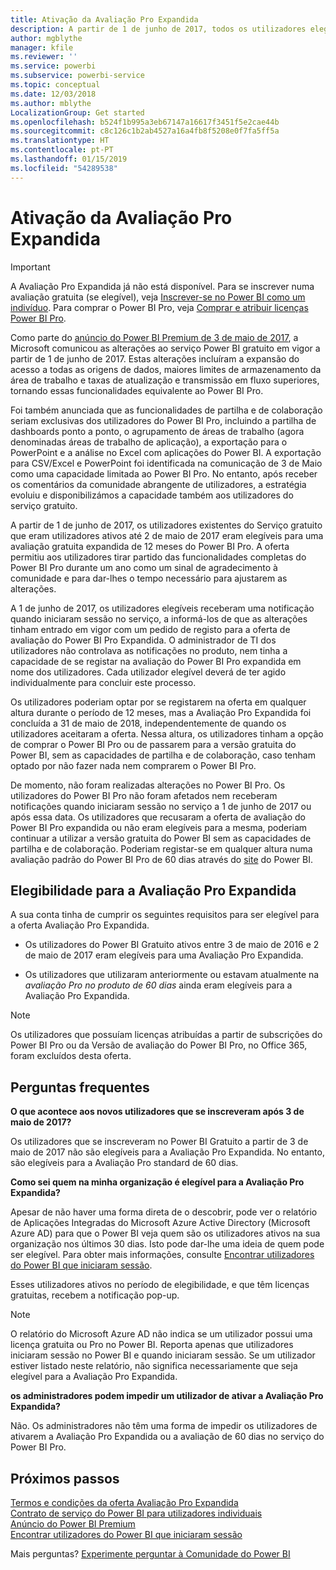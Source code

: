 ```yaml
---
title: Ativação da Avaliação Pro Expandida
description: A partir de 1 de junho de 2017, todos os utilizadores elegíveis poderão optar ativamente pela Avaliação Pro Expandida do serviço Power BI.
author: mgblythe
manager: kfile
ms.reviewer: ''
ms.service: powerbi
ms.subservice: powerbi-service
ms.topic: conceptual
ms.date: 12/03/2018
ms.author: mblythe
LocalizationGroup: Get started
ms.openlocfilehash: b524f1b995a3eb67147a16617f3451f5e2cae44b
ms.sourcegitcommit: c8c126c1b2ab4527a16a4fb8f5208e0f7fa5ff5a
ms.translationtype: HT
ms.contentlocale: pt-PT
ms.lasthandoff: 01/15/2019
ms.locfileid: "54289538"
---
```

# <a name="extended-pro-trial-activation"></a>Ativação da Avaliação Pro Expandida

> [!IMPORTANT]
> A Avaliação Pro Expandida já não está disponível. Para se inscrever numa avaliação gratuita (se elegível), veja [Inscrever-se no Power BI como um indivíduo](service-self-service-signup-for-power-bi.md). Para comprar o Power BI Pro, veja [Comprar e atribuir licenças Power BI Pro](service-admin-purchasing-power-bi-pro.md).

Como parte do [anúncio do Power BI Premium de 3 de maio de 2017](https://powerbi.microsoft.com/blog/microsoft-accelerates-modern-bi-adoption-with-power-bi-premium/), a Microsoft comunicou as alterações ao serviço Power BI gratuito em vigor a partir de 1 de junho de 2017. Estas alterações incluíram a expansão do acesso a todas as origens de dados, maiores limites de armazenamento da área de trabalho e taxas de atualização e transmissão em fluxo superiores, tornando essas funcionalidades equivalente ao Power BI Pro.

Foi também anunciada que as funcionalidades de partilha e de colaboração seriam exclusivas dos utilizadores do Power BI Pro, incluindo a partilha de dashboards ponto a ponto, o agrupamento de áreas de trabalho (agora denominadas áreas de trabalho de aplicação), a exportação para o PowerPoint e a análise no Excel com aplicações do Power BI. A exportação para CSV/Excel e PowerPoint foi identificada na comunicação de 3 de Maio como uma capacidade limitada ao Power BI Pro. No entanto, após receber os comentários da comunidade abrangente de utilizadores, a estratégia evoluiu e disponibilizámos a capacidade também aos utilizadores do serviço gratuito.

A partir de 1 de junho de 2017, os utilizadores existentes do Serviço gratuito que eram utilizadores ativos até 2 de maio de 2017 eram elegíveis para uma avaliação gratuita expandida de 12 meses do Power BI Pro. A oferta permitiu aos utilizadores tirar partido das funcionalidades completas do Power BI Pro durante um ano como um sinal de agradecimento à comunidade e para dar-lhes o tempo necessário para ajustarem as alterações.

A 1 de junho de 2017, os utilizadores elegíveis receberam uma notificação quando iniciaram sessão no serviço, a informá-los de que as alterações tinham entrado em vigor com um pedido de registo para a oferta de avaliação do Power BI Pro Expandida. O administrador de TI dos utilizadores não controlava as notificações no produto, nem tinha a capacidade de se registar na avaliação do Power BI Pro expandida em nome dos utilizadores. Cada utilizador elegível deverá de ter agido individualmente para concluir este processo.

Os utilizadores poderiam optar por se registarem na oferta em qualquer altura durante o período de 12 meses, mas a Avaliação Pro Expandida foi concluída a 31 de maio de 2018, independentemente de quando os utilizadores aceitaram a oferta. Nessa altura, os utilizadores tinham a opção de comprar o Power BI Pro ou de passarem para a versão gratuita do Power BI, sem as capacidades de partilha e de colaboração, caso tenham optado por não fazer nada nem comprarem o Power BI Pro.

De momento, não foram realizadas alterações no Power BI Pro. Os utilizadores do Power BI Pro não foram afetados nem receberam notificações quando iniciaram sessão no serviço a 1 de junho de 2017 ou após essa data. Os utilizadores que recusaram a oferta de avaliação do Power BI Pro expandida ou não eram elegíveis para a mesma, poderiam continuar a utilizar a versão gratuita do Power BI sem as capacidades de partilha e de colaboração. Poderiam registar-se em qualquer altura numa avaliação padrão do Power BI Pro de 60 dias através do [site](https://powerbi.microsoft.com/get-started/) do Power BI.

## <a name="eligibility-for-extended-pro-trial"></a>Elegibilidade para a Avaliação Pro Expandida

A sua conta tinha de cumprir os seguintes requisitos para ser elegível para a oferta Avaliação Pro Expandida.

* Os utilizadores do Power BI Gratuito ativos entre 3 de maio de 2016 e 2 de maio de 2017 eram elegíveis para uma Avaliação Pro Expandida.

* Os utilizadores que utilizaram anteriormente ou estavam atualmente na *avaliação Pro no produto de 60 dias* ainda eram elegíveis para a Avaliação Pro Expandida.

> [!NOTE]
> Os utilizadores que possuíam licenças atribuídas a partir de subscrições do Power BI Pro ou da Versão de avaliação do Power BI Pro, no Office 365, foram excluídos desta oferta.

## <a name="frequently-asked-questions"></a>Perguntas frequentes

**O que acontece aos novos utilizadores que se inscreveram após 3 de maio de 2017?**

Os utilizadores que se inscreveram no Power BI Gratuito a partir de 3 de maio de 2017 não são elegíveis para a Avaliação Pro Expandida. No entanto, são elegíveis para a Avaliação Pro standard de 60 dias.

**Como sei quem na minha organização é elegível para a Avaliação Pro Expandida?**

Apesar de não haver uma forma direta de o descobrir, pode ver o relatório de Aplicações Integradas do Microsoft Azure Active Directory (Microsoft Azure AD) para que o Power BI veja quem são os utilizadores ativos na sua organização nos últimos 30 dias. Isto pode dar-lhe uma ideia de quem pode ser elegível. Para obter mais informações, consulte [Encontrar utilizadores do Power BI que iniciaram sessão](service-admin-access-usage.md).

Esses utilizadores ativos no período de elegibilidade, e que têm licenças gratuitas, recebem a notificação pop-up.

> [!NOTE]
> O relatório do Microsoft Azure AD não indica se um utilizador possui uma licença gratuita ou Pro no Power BI. Reporta apenas que utilizadores iniciaram sessão no Power BI e quando iniciaram sessão. Se um utilizador estiver listado neste relatório, não significa necessariamente que seja elegível para a Avaliação Pro Expandida.

**os administradores podem impedir um utilizador de ativar a Avaliação Pro Expandida?**

Não. Os administradores não têm uma forma de impedir os utilizadores de ativarem a Avaliação Pro Expandida ou a avaliação de 60 dias no serviço do Power BI Pro.

## <a name="next-steps"></a>Próximos passos

[Termos e condições da oferta Avaliação Pro Expandida](https://aka.ms/power-bi-trial)  
[Contrato de serviço do Power BI para utilizadores individuais](https://powerbi.microsoft.com/terms-of-service/)  
[Anúncio do Power BI Premium](https://aka.ms/pbipremium-announcement)  
[Encontrar utilizadores do Power BI que iniciaram sessão](service-admin-access-usage.md)

Mais perguntas? [Experimente perguntar à Comunidade do Power BI](https://community.powerbi.com/)